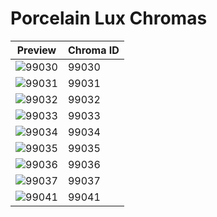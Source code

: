 # Porcelain Lux Chromas

| Preview | Chroma ID |
|---------|-----------|
| ![99030](https://raw.communitydragon.org/latest/plugins/rcp-be-lol-game-data/global/default/v1/champion-chroma-images/99/99030.png) | 99030 |
| ![99031](https://raw.communitydragon.org/latest/plugins/rcp-be-lol-game-data/global/default/v1/champion-chroma-images/99/99031.png) | 99031 |
| ![99032](https://raw.communitydragon.org/latest/plugins/rcp-be-lol-game-data/global/default/v1/champion-chroma-images/99/99032.png) | 99032 |
| ![99033](https://raw.communitydragon.org/latest/plugins/rcp-be-lol-game-data/global/default/v1/champion-chroma-images/99/99033.png) | 99033 |
| ![99034](https://raw.communitydragon.org/latest/plugins/rcp-be-lol-game-data/global/default/v1/champion-chroma-images/99/99034.png) | 99034 |
| ![99035](https://raw.communitydragon.org/latest/plugins/rcp-be-lol-game-data/global/default/v1/champion-chroma-images/99/99035.png) | 99035 |
| ![99036](https://raw.communitydragon.org/latest/plugins/rcp-be-lol-game-data/global/default/v1/champion-chroma-images/99/99036.png) | 99036 |
| ![99037](https://raw.communitydragon.org/latest/plugins/rcp-be-lol-game-data/global/default/v1/champion-chroma-images/99/99037.png) | 99037 |
| ![99041](https://raw.communitydragon.org/latest/plugins/rcp-be-lol-game-data/global/default/v1/champion-chroma-images/99/99041.png) | 99041 |
